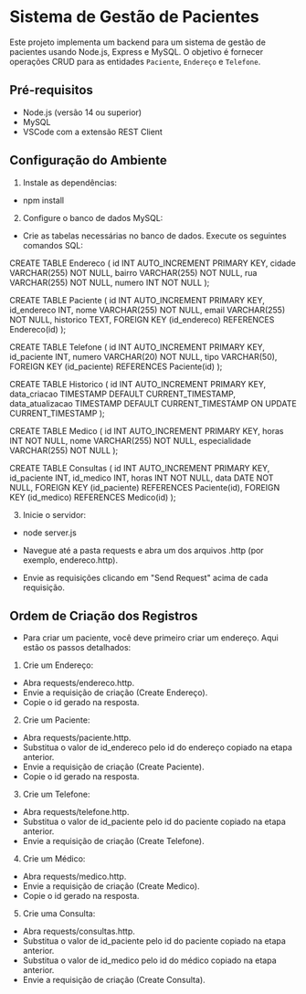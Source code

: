 # Sistema de Gestão de Pacientes

Este projeto implementa um backend para um sistema de gestão de pacientes usando Node.js, Express e MySQL. O objetivo é fornecer operações CRUD para as entidades `Paciente`, `Endereço` e `Telefone`.

## Pré-requisitos

- Node.js (versão 14 ou superior)
- MySQL
- VSCode com a extensão REST Client

## Configuração do Ambiente

1. Instale as dependências: 

- npm install

2. Configure o banco de dados MySQL:

- Crie as tabelas necessárias no banco de dados. Execute os seguintes comandos SQL:

CREATE TABLE Endereco (
    id INT AUTO_INCREMENT PRIMARY KEY,
    cidade VARCHAR(255) NOT NULL,
    bairro VARCHAR(255) NOT NULL,
    rua VARCHAR(255) NOT NULL,
    numero INT NOT NULL
);

CREATE TABLE Paciente (
    id INT AUTO_INCREMENT PRIMARY KEY,
    id_endereco INT,
    nome VARCHAR(255) NOT NULL,
    email VARCHAR(255) NOT NULL,
    historico TEXT,
    FOREIGN KEY (id_endereco) REFERENCES Endereco(id)
);

CREATE TABLE Telefone (
    id INT AUTO_INCREMENT PRIMARY KEY,
    id_paciente INT,
    numero VARCHAR(20) NOT NULL,
    tipo VARCHAR(50),
    FOREIGN KEY (id_paciente) REFERENCES Paciente(id)
);

CREATE TABLE Historico (
    id INT AUTO_INCREMENT PRIMARY KEY,
    data_criacao TIMESTAMP DEFAULT CURRENT_TIMESTAMP,
    data_atualizacao TIMESTAMP DEFAULT CURRENT_TIMESTAMP ON UPDATE CURRENT_TIMESTAMP
);

CREATE TABLE Medico (
    id INT AUTO_INCREMENT PRIMARY KEY,
    horas INT NOT NULL,
    nome VARCHAR(255) NOT NULL,
    especialidade VARCHAR(255) NOT NULL
);

CREATE TABLE Consultas (
    id INT AUTO_INCREMENT PRIMARY KEY,
    id_paciente INT,
    id_medico INT,
    horas INT NOT NULL,
    data DATE NOT NULL,
    FOREIGN KEY (id_paciente) REFERENCES Paciente(id),
    FOREIGN KEY (id_medico) REFERENCES Medico(id)
);

3. Inicie o servidor:

- node server.js

- Navegue até a pasta requests e abra um dos arquivos .http (por exemplo, endereco.http).
- Envie as requisições clicando em "Send Request" acima de cada requisição.

## Ordem de Criação dos Registros

- Para criar um paciente, você deve primeiro criar um endereço. Aqui estão os passos detalhados:

1. Crie um Endereço:

- Abra requests/endereco.http.
- Envie a requisição de criação (Create Endereço).
- Copie o id gerado na resposta.

2. Crie um Paciente:

- Abra requests/paciente.http.
- Substitua o valor de id_endereco pelo id do endereço copiado na etapa anterior.
- Envie a requisição de criação (Create Paciente).
- Copie o id gerado na resposta.

3. Crie um Telefone:

- Abra requests/telefone.http.
- Substitua o valor de id_paciente pelo id do paciente copiado na etapa anterior.
- Envie a requisição de criação (Create Telefone).

4. Crie um Médico:

- Abra requests/medico.http.
- Envie a requisição de criação (Create Medico).
- Copie o id gerado na resposta.

5. Crie uma Consulta:

- Abra requests/consultas.http.
- Substitua o valor de id_paciente pelo id do paciente copiado na etapa anterior.
- Substitua o valor de id_medico pelo id do médico copiado na etapa anterior.
- Envie a requisição de criação (Create Consulta).